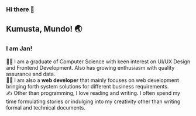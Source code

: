 ### Hi there 👋
## Kumusta, Mundo! 🌏

### I am Jan!
👩‍🎓 I am a graduate of Computer Science with keen interest on UI/UX Design and Frontend Development. Also has growing enthusiasm with quality assurance and data. <br>
👩‍💻 I am also a **web developer** that mainly focuses on web development bringing forth system solutions for different business requirements. <br>
✍ Other than programming, I love reading and writing. I often spend my time formulating stories or indulging into my creativity other than writing formal and technical documents.

<!--
**kibalias/kibalias** is a ✨ _special_ ✨ repository because its `README.md` (this file) appears on your GitHub profile.

Here are some ideas to get you started:

- 🔭 I’m currently working on ...
- 🌱 I’m currently learning ...
- 👯 I’m looking to collaborate on ...
- 🤔 I’m looking for help with ...
- 💬 Ask me about ...
- 📫 How to reach me: ...
- 😄 Pronouns: ...
- ⚡ Fun fact: ...
-->
